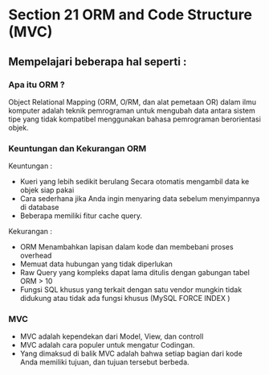# Section 21 ORM and Code Structure (MVC)

## Mempelajari beberapa hal seperti :

### Apa itu ORM ?
Object Relational Mapping (ORM, O/RM, dan alat pemetaan OR) dalam ilmu komputer adalah teknik pemrograman untuk mengubah data antara sistem tipe yang tidak kompatibel menggunakan bahasa pemrograman berorientasi objek.

### Keuntungan dan Kekurangan ORM
Keuntungan : 
- Kueri yang lebih sedikit berulang Secara otomatis mengambil data ke objek siap pakai 
- Cara sederhana jika Anda ingin menyaring data sebelum menyimpannya di database 
- Beberapa memiliki fitur cache query.

Kekurangan : 
- ORM Menambahkan lapisan dalam kode dan membebani proses overhead 
- Memuat data hubungan yang tidak diperlukan 
- Raw Query yang kompleks dapat lama ditulis dengan gabungan tabel ORM > 10
- Fungsi SQL khusus yang terkait dengan satu vendor mungkin tidak didukung atau tidak ada fungsi khusus (MySQL FORCE INDEX )

### MVC
- MVC adalah kependekan dari Model, View, dan controll
- MVC adalah cara populer untuk mengatur Codingan.
- Yang dimaksud di balik MVC adalah bahwa setiap bagian dari kode Anda memiliki tujuan, dan tujuan tersebut berbeda.
